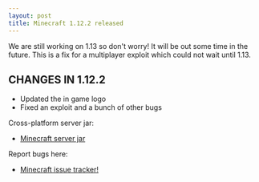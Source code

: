 ```yaml
---
layout: post
title: Minecraft 1.12.2 released
---
```


We are still working on 1.13 so don't worry! It will be out some time in the future. This is a fix for a multiplayer exploit which could not wait until 1.13.

## CHANGES IN 1.12.2
 * Updated the in game logo
 * Fixed an exploit and a bunch of other bugs

Cross-platform server jar:
 * [Minecraft server jar](https://launcher.mojang.com/mc/game/1.12.2/server/886945bfb2b978778c3a0288fd7fab09d315b25f/server.jar)

Report bugs here:
 * [Minecraft issue tracker!](https://bugs.mojang.com/browse/MC)